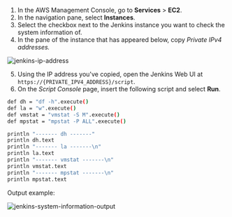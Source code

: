 1. In the AWS Management Console, go to **Services** >  **EC2**.
2. In the navigation pane, select **Instances**.
3. Select the checkbox next to the Jenkins instance you want to check the system information of.
4. In the pane of the instance that has appeared below, copy *Private IPv4 addresses.*

![jenkins-ip-address](https://spryker.s3.eu-central-1.amazonaws.com/cloud-docs/_includes/checking-jenkins-system-information.md/jenkins-ip-address.png)

5. Using the IP address you've copied, open the Jenkins Web UI at `https://{PRIVATE_IPV4_ADDRESS}/script`.
6. On the *Script Console* page, insert the following script and select **Run**.

```bash
def dh = "df -h".execute()
def la = "w".execute()
def vmstat = "vmstat -S M".execute()
def mpstat = "mpstat -P ALL".execute()

println "------- dh -------"
println dh.text
println "------- la -------\n"
println la.text
println "------- vmstat -------\n"
println vmstat.text
println "------- mpstat -------\n"
println mpstat.text
```

Output example:


![jenkins-system-information-output](https://spryker.s3.eu-central-1.amazonaws.com/cloud-docs/_includes/checking-jenkins-system-information.md/jenkins-system-information-output.png)
